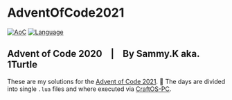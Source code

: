 # AdventOfCode2021

[![AoC](https://img.shields.io/badge/Advent%20of%20Code-2021-8803ec?style=for-the-badge)](https://adventofcode.com/2021)
[![Language](https://img.shields.io/badge/Powered%20by-LUA-FFDA49?style=for-the-badge)](https://en.wikipedia.org/wiki/Lua_(programming_language))

Advent of Code 2020 &nbsp;&nbsp; | &nbsp;&nbsp; By Sammy.K aka. 1Turtle
-

These are my solutions for the [Advent of Code 2021](https://adventofcode.com/2021). 🎄 The days are divided into single ``.lua`` files and where executed via [CraftOS-PC](https://www.craftos-pc.cc/).